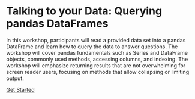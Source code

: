 # Talking to your Data: Querying pandas DataFrames

In this workshop, participants will read a provided data set into a pandas DataFrame and learn how to query the data to answer questions. The workshop will cover pandas fundamentals such as Series and DataFrame objects, commonly used methods, accessing columns, and indexing. The workshop will emphasize returning results that are not overwhelming for screen reader users, focusing on methods that allow collapsing or limiting output.

[Get Started](sections/installation.md)  
